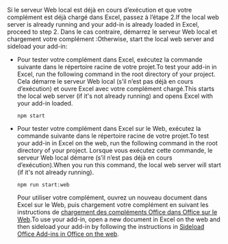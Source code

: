 <span data-ttu-id="877f0-101">Si le serveur Web local est déjà en cours d’exécution et que votre complément est déjà chargé dans Excel, passez à l’étape 2.</span><span class="sxs-lookup"><span data-stu-id="877f0-101">If the local web server is already running and your add-in is already loaded in Excel, proceed to step 2.</span></span> <span data-ttu-id="877f0-102">Dans le cas contraire, démarrez le serveur Web local et chargement votre complément :</span><span class="sxs-lookup"><span data-stu-id="877f0-102">Otherwise, start the local web server and sideload your add-in:</span></span> 

- <span data-ttu-id="877f0-103">Pour tester votre complément dans Excel, exécutez la commande suivante dans le répertoire racine de votre projet.</span><span class="sxs-lookup"><span data-stu-id="877f0-103">To test your add-in in Excel, run the following command in the root directory of your project.</span></span> <span data-ttu-id="877f0-104">Cela démarre le serveur Web local (s’il n’est pas déjà en cours d’exécution) et ouvre Excel avec votre complément chargé.</span><span class="sxs-lookup"><span data-stu-id="877f0-104">This starts the local web server (if it's not already running) and opens Excel with your add-in loaded.</span></span>

    ```command&nbsp;line
    npm start
    ```

- <span data-ttu-id="877f0-105">Pour tester votre complément dans Excel sur le Web, exécutez la commande suivante dans le répertoire racine de votre projet.</span><span class="sxs-lookup"><span data-stu-id="877f0-105">To test your add-in in Excel on the web, run the following command in the root directory of your project.</span></span> <span data-ttu-id="877f0-106">Lorsque vous exécutez cette commande, le serveur Web local démarre (s’il n’est pas déjà en cours d’exécution).</span><span class="sxs-lookup"><span data-stu-id="877f0-106">When you run this command, the local web server will start (if it's not already running).</span></span>

    ```command&nbsp;line
    npm run start:web
    ```

    <span data-ttu-id="877f0-107">Pour utiliser votre complément, ouvrez un nouveau document dans Excel sur le Web, puis chargement votre complément en suivant les instructions de [chargement des compléments Office dans Office sur le Web](../testing/sideload-office-add-ins-for-testing.md#sideload-an-office-add-in-in-office-on-the-web).</span><span class="sxs-lookup"><span data-stu-id="877f0-107">To use your add-in, open a new document in Excel on the web and then sideload your add-in by following the instructions in [Sideload Office Add-ins in Office on the web](../testing/sideload-office-add-ins-for-testing.md#sideload-an-office-add-in-in-office-on-the-web).</span></span>
